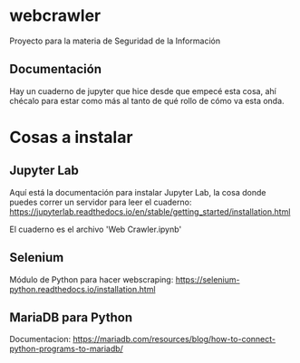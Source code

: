 # webcrawler
Proyecto para la materia de Seguridad de la Información

## Documentación
Hay un cuaderno de jupyter que hice desde que empecé esta cosa, ahí chécalo para estar como más al tanto de qué rollo de cómo va esta onda.

# Cosas a instalar
## Jupyter Lab
Aquí está la documentación para instalar Jupyter Lab, la cosa donde puedes correr un servidor para leer el cuaderno: https://jupyterlab.readthedocs.io/en/stable/getting_started/installation.html

El cuaderno es el archivo 'Web Crawler.ipynb'

## Selenium
Módulo de Python para hacer webscraping: https://selenium-python.readthedocs.io/installation.html

## MariaDB para Python
Documentacion: https://mariadb.com/resources/blog/how-to-connect-python-programs-to-mariadb/


